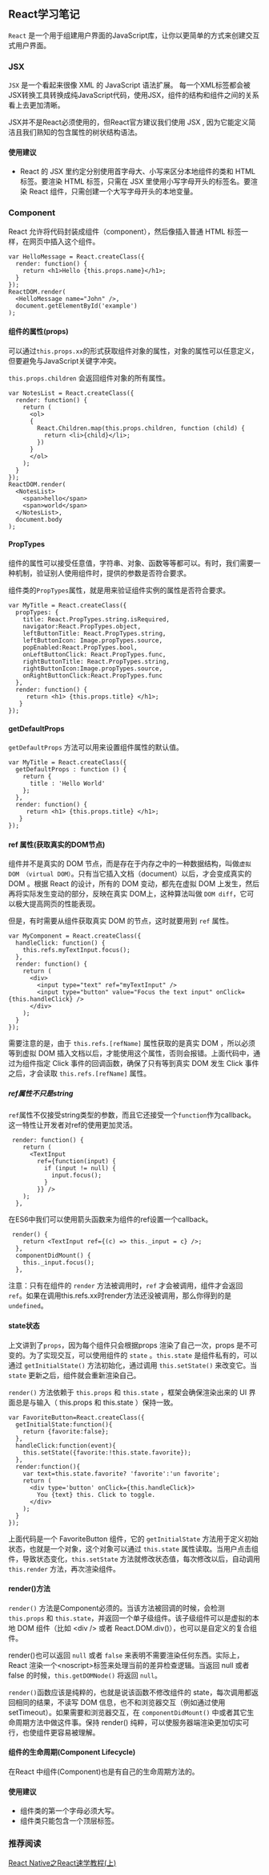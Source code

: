 ## React学习笔记
`React` 是一个用于组建用户界面的JavaScript库，让你以更简单的方式来创建交互式用户界面。

### JSX
`JSX` 是一个看起来很像 XML 的 JavaScript 语法扩展。 每一个XML标签都会被JSX转换工具转换成纯JavaScript代码，使用JSX，组件的结构和组件之间的关系看上去更加清晰。

JSX并不是React必须使用的，但React官方建议我们使用 JSX , 因为它能定义简洁且我们熟知的包含属性的树状结构语法。

#### 使用建议
* React 的 JSX 里约定分别使用首字母大、小写来区分本地组件的类和 HTML 标签。要渲染 HTML 标签，只需在 JSX 里使用小写字母开头的标签名。要渲染 React 组件，只需创建一个大写字母开头的本地变量。

### Component
React 允许将代码封装成组件（component），然后像插入普通 HTML 标签一样，在网页中插入这个组件。
~~~
var HelloMessage = React.createClass({
  render: function() {
    return <h1>Hello {this.props.name}</h1>;
  }
});
ReactDOM.render(
  <HelloMessage name="John" />,
  document.getElementById('example')
);
~~~

#### 组件的属性(props)
可以通过`this.props.xx`的形式获取组件对象的属性，对象的属性可以任意定义，但要避免与JavaScript关键字冲突。

`this.props.children` 会返回组件对象的所有属性。
~~~
var NotesList = React.createClass({
  render: function() {
    return (
      <ol>
      {
        React.Children.map(this.props.children, function (child) {
          return <li>{child}</li>;
        })
      }
      </ol>
    );
  }
});
ReactDOM.render(
  <NotesList>
    <span>hello</span>
    <span>world</span>
  </NotesList>,
  document.body
);
~~~

#### PropTypes
组件的属性可以接受任意值，字符串、对象、函数等等都可以。有时，我们需要一种机制，验证别人使用组件时，提供的参数是否符合要求。

组件类的`PropTypes`属性，就是用来验证组件实例的属性是否符合要求。
~~~
var MyTitle = React.createClass({
  propTypes: {
    title: React.PropTypes.string.isRequired,
    navigator:React.PropTypes.object,
    leftButtonTitle: React.PropTypes.string,
    leftButtonIcon: Image.propTypes.source,
    popEnabled:React.PropTypes.bool,
    onLeftButtonClick: React.PropTypes.func,
    rightButtonTitle: React.PropTypes.string,
    rightButtonIcon:Image.propTypes.source,
    onRightButtonClick:React.PropTypes.func
  },
  render: function() {
     return <h1> {this.props.title} </h1>;
   }
});
~~~

#### getDefaultProps
`getDefaultProps` 方法可以用来设置组件属性的默认值。
~~~
var MyTitle = React.createClass({
  getDefaultProps : function () {
    return {
      title : 'Hello World'
    };
  },
  render: function() {
     return <h1> {this.props.title} </h1>;
   }
});
~~~

#### ref 属性(获取真实的DOM节点)
组件并不是真实的 DOM 节点，而是存在于内存之中的一种数据结构，叫做`虚拟 DOM （virtual DOM）`。只有当它插入文档（document）以后，才会变成真实的 DOM 。根据 React 的设计，所有的 DOM 变动，都先在虚拟 DOM 上发生，然后再将实际发生变动的部分，反映在真实 DOM上，这种算法叫做 `DOM diff`，它可以极大提高网页的性能表现。

但是，有时需要从组件获取真实 DOM 的节点，这时就要用到 `ref` 属性。
~~~
var MyComponent = React.createClass({
  handleClick: function() {
    this.refs.myTextInput.focus();
  },
  render: function() {
    return (
      <div>
        <input type="text" ref="myTextInput" />
        <input type="button" value="Focus the text input" onClick={this.handleClick} />
      </div>
    );
  }
});
~~~
需要注意的是，由于 `this.refs.[refName]` 属性获取的是真实 DOM ，所以必须等到虚拟 DOM 插入文档以后，才能使用这个属性，否则会报错。上面代码中，通过为组件指定 Click 事件的回调函数，确保了只有等到真实 DOM 发生 Click 事件之后，才会读取 `this.refs.[refName]` 属性。

##### ref属性不只是string
`ref`属性不仅接受string类型的参数，而且它还接受一个`function`作为callback。这一特性让开发者对ref的使用更加灵活。
~~~
 render: function() {
    return (
      <TextInput
        ref={function(input) {
          if (input != null) {
            input.focus();
          }
        }} />
    );
  },
~~~
在ES6中我们可以使用箭头函数来为组件的ref设置一个callback。
~~~
 render() {
    return <TextInput ref={(c) => this._input = c} />;
  },
  componentDidMount() {
    this._input.focus();
  },
~~~
注意：只有在组件的 `render` 方法被调用时，`ref` 才会被调用，组件才会返回 `ref`。如果在调用this.refs.xx时render方法还没被调用，那么你得到的是 `undefined`。

#### state状态
上文讲到了`props`，因为每个组件只会根据props 渲染了自己一次，props 是不可变的。为了实现交互，可以使用组件的 `state` 。`this.state` 是组件私有的，可以通过 `getInitialState()` 方法初始化，通过调用 `this.setState()` 来改变它。当 `state` 更新之后，组件就会重新渲染自己。

`render()` 方法依赖于 `this.props` 和 `this.state` ，框架会确保渲染出来的 UI 界面总是与输入（ this.props 和 this.state ）保持一致。
~~~
var FavoriteButton=React.createClass({
  getInitialState:function(){
    return {favorite:false};
  },
  handleClick:function(event){
    this.setState({favorite:!this.state.favorite});
  },
  render:function(){
    var text=this.state.favorite? 'favorite':'un favorite';
    return (
      <div type='button' onClick={this.handleClick}>
        You {text} this. Click to toggle.
      </div>
    );
  }
});
~~~
上面代码是一个 FavoriteButton 组件，它的 `getInitialState` 方法用于定义初始状态，也就是一个对象，这个对象可以通过 `this.state` 属性读取。当用户点击组件，导致状态变化，`this.setState` 方法就修改状态值，每次修改以后，自动调用 `this.render` 方法，再次渲染组件。

#### render()方法
`render()` 方法是Component必须的。当该方法被回调的时候，会检测 `this.props` 和 `this.state`，并返回一个单子级组件。该子级组件可以是虚拟的本地 DOM 组件（比如 \<div \/> 或者 React.DOM.div()），也可以是自定义的复合组件。

render()也可以返回 `null` 或者 `false` 来表明不需要渲染任何东西。实际上，React 渲染一个\<noscript\>标签来处理当前的差异检查逻辑。当返回 null 或者 false 的时候，`this.getDOMNode()` 将返回 `null`。

`render()`函数应该是纯粹的，也就是说该函数不修改组件的 state，每次调用都返回相同的结果，不读写 DOM 信息，也不和浏览器交互（例如通过使用 setTimeout）。如果需要和浏览器交互，在 `componentDidMount()` 中或者其它生命周期方法中做这件事。保持 render() 纯粹，可以使服务器端渲染更加切实可行，也使组件更容易被理解。

#### 组件的生命周期(Component Lifecycle)
在React 中组件(Component)也是有自己的生命周期方法的。


#### 使用建议
* 组件类的第一个字母必须大写。
* 组件类只能包含一个顶层标签。

### 推荐阅读
[React Native之React速学教程(上)](https://github.com/crazycodeboy/RNStudyNotes/blob/master/React%20Native%E4%B9%8BReact%E9%80%9F%E5%AD%A6%E6%95%99%E7%A8%8B/React%20Native%E4%B9%8BReact%E9%80%9F%E5%AD%A6%E6%95%99%E7%A8%8B%20(%E4%B8%8A).md)